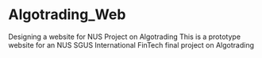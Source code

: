 # Algotrading_Web
Designing a website for NUS Project on Algotrading
This is a prototype website for an NUS SGUS International FinTech final project on Algotrading

